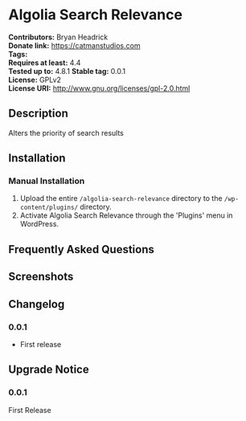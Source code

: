 # Algolia Search Relevance #
**Contributors:**      Bryan Headrick  
**Donate link:**       https://catmanstudios.com  
**Tags:**  
**Requires at least:** 4.4  
**Tested up to:**      4.8.1 
**Stable tag:**        0.0.1  
**License:**           GPLv2  
**License URI:**       http://www.gnu.org/licenses/gpl-2.0.html  

## Description ##

Alters the priority of search results

## Installation ##

### Manual Installation ###

1. Upload the entire `/algolia-search-relevance` directory to the `/wp-content/plugins/` directory.
2. Activate Algolia Search Relevance through the 'Plugins' menu in WordPress.

## Frequently Asked Questions ##


## Screenshots ##


## Changelog ##

### 0.0.1 ###
* First release

## Upgrade Notice ##

### 0.0.1 ###
First Release
